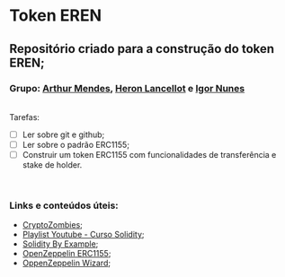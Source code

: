# Token EREN 

## Repositório criado para a construção do token EREN;


### Grupo: [Arthur Mendes](https://www.google.com), [Heron Lancellot](https://github.com/heronlancellot) e [Igor Nunes](https://github.com/igorlnunes)

<br/>
Tarefas:
    
  - [ ] Ler sobre git e github;
  - [ ] Ler sobre o padrão ERC1155;
  - [ ] Construir um token ERC1155 com funcionalidades de transferência e stake de holder. 

<br/>

### Links e conteúdos úteis:
- [CryptoZombies](https://cryptozombies.io/pt/course);
- [Playlist Youtube - Curso Solidity](https://www.youtube.com/watch?v=cl798DOaqHc&list=PLjgFDMgJ1mGdEkm27LO_tgbf0riiN_Cxk);
- [Solidity By Example](https://solidity-by-example.org/);
- [OpenZeppelin ERC1155](https://docs.openzeppelin.com/contracts/3.x/erc1155);
- [OppenZeppelin Wizard](https://wizard.openzeppelin.com/#erc1155);